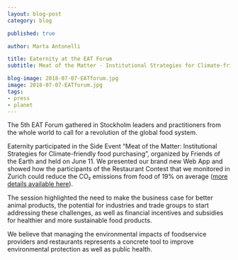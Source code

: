 ```yaml
---
layout: blog-post
category: blog

published: true

author: Marta Antonelli

title: Eaternity at the EAT Forum
subtitle: Meat of the Matter - Institutional Strategies for Climate-friendly food purchasing

blog-image: 2018-07-07-EATforum.jpg
image: 2018-07-07-EATforum.jpg
tags:
- press
- planet
---
```


The 5th EAT Forum gathered in Stockholm leaders and practitioners from the whole world to call for a revolution of the global food system.

Eaternity participated in the Side Event “Meat of the Matter: Institutional Strategies for Climate-friendly food purchasing”, organized by Friends of the Earth and held on June 11. We presented our brand new Web App and showed how the participants of the Restaurant Contest that we monitored in Zurich could reduce the CO₂ emissions from food of 19% on average ([more details available here][1]).

The session highlighted the need to make the business case for better animal products, the potential for industries and trade groups to start addressing these challenges, as well as financial incentives and subsidies for healthier and more sustainable food products.

We believe that managing the environmental impacts of foodservice providers and restaurants represents a concrete tool to improve environmental protection as well as public health.

[1]: http://www.eaternity.org/menu-plus/
